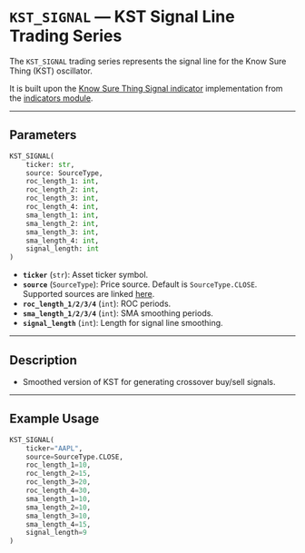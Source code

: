 
# `KST_SIGNAL` — KST Signal Line Trading Series

The `KST_SIGNAL` trading series represents the signal line for the Know Sure Thing (KST) oscillator.

It is built upon the [Know Sure Thing Signal indicator](../../../../trading_strategy_tester/indicators/momentum/kst.py) implementation from the [indicators module](../indicators.md).

---

## Parameters

```python
KST_SIGNAL(
    ticker: str,
    source: SourceType,
    roc_length_1: int,
    roc_length_2: int,
    roc_length_3: int,
    roc_length_4: int,
    sma_length_1: int,
    sma_length_2: int,
    sma_length_3: int,
    sma_length_4: int,
    signal_length: int
)
```

- **`ticker`** (`str`): Asset ticker symbol.
- **`source`** (`SourceType`): Price source. Default is `SourceType.CLOSE`. Supported sources are linked [here](../enums/source.md).
- **`roc_length_1/2/3/4`** (`int`): ROC periods.
- **`sma_length_1/2/3/4`** (`int`): SMA smoothing periods.
- **`signal_length`** (`int`): Length for signal line smoothing.

---

## Description

- Smoothed version of KST for generating crossover buy/sell signals.

---

## Example Usage

```python
KST_SIGNAL(
    ticker="AAPL",
    source=SourceType.CLOSE,
    roc_length_1=10,
    roc_length_2=15,
    roc_length_3=20,
    roc_length_4=30,
    sma_length_1=10,
    sma_length_2=10,
    sma_length_3=10,
    sma_length_4=15,
    signal_length=9
)
```
